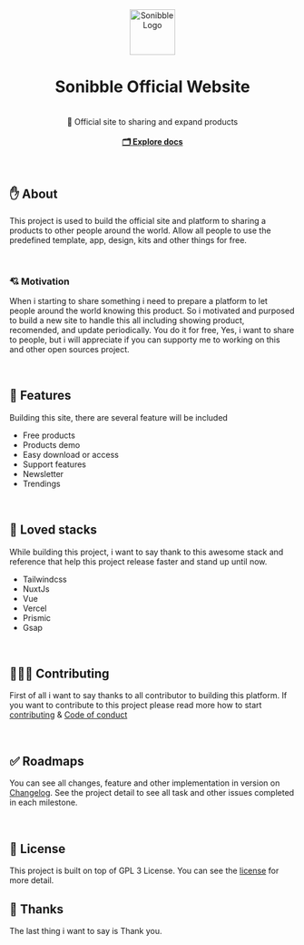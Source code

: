 <div id="top"/>

<!-- PROJECT INFO -->
<div align="center">
  <img src="https://github.com/sonibble/official-website/assets/54091887/7f546250-e476-4601-af32-b1c43adab577" alt="Sonibble Logo" height="80" width="80"/>
  <br/>
  <h1>Sonibble Official Website</h1>
  <br/>
  🎯 Official site to sharing and expand products
  <br/>
  <br/>
  <a href="https://github.com/sonibble/official-website"><strong>🗂️ Explore docs</strong></a>
</div>

<br/>
<br/>


<!-- ABOUT  -->
## ✋ About
This project is used to build the official site and platform to sharing a products to other people around the world. Allow all people to use the predefined template, app, design, kits and other things for free.

<br/>

### 💘 Motivation
When i starting to share something i need to prepare a platform to let people around the world knowing this product. So i motivated and purposed to build a new site to handle this all including showing product, recomended, and update periodically. You do it for free, Yes, i want to share to people, but i will appreciate if you can supporty me to working on this and other open sources project.


<br/>


## 🎉 Features
Building this site, there are several feature will be included

- Free products
- Products demo
- Easy download or access
- Support features
- Newsletter
- Trendings


<br/>


## 🥰 Loved stacks
While building this project, i want to say thank to this awesome stack and reference that help this project release faster and stand up until now. 

- Tailwindcss
- NuxtJs
- Vue
- Vercel
- Prismic
- Gsap


<br/>

## 🧑🏿‍💻 Contributing
First of all i want to say thanks to all contributor to building this platform. If you want to contribute to this project please read more how to start [contributing](./CONTRIBUTING.md) & [Code of conduct](./CODE_OF_CONDUCT.md)


<br/>

## ✅ Roadmaps
You can see all changes, feature and other implementation in version on [Changelog](./CHANGELOG.md). See the project detail to see all task and other issues completed in each milestone.

<br/>

## 🪪 License
This project is built on top of GPL 3 License. You can see the [license](./LICENSE.md) for more detail.


## 🎉 Thanks
The last thing i want to say is Thank you.




